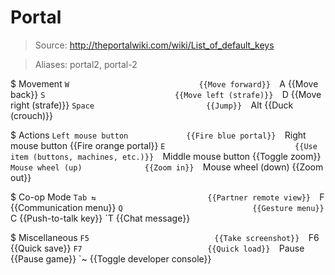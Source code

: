 # Portal

> Source: http://theportalwiki.com/wiki/List_of_default_keys

> Aliases: portal2, portal-2

$ Movement
    `W                             {{Move forward}} 
    `A                             {{Move back}} 
    `S                             {{Move left (strafe)}} 
    `D                             {{Move right (strafe)}} 
    `Space                         {{Jump}} 
    `Alt                           {{Duck (crouch)}} 

$ Actions
    `Left mouse button             {{Fire blue portal}} 
    `Right mouse button            {{Fire orange portal}} 
    `E                             {{Use item (buttons, machines, etc.)}} 
    `Middle mouse button           {{Toggle zoom}} 
    `Mouse wheel (up)              {{Zoom in}} 
    `Mouse wheel (down)            {{Zoom out}} 

$ Co-op Mode
    `Tab ⇆                         {{Partner remote view}} 
    `F                             {{Communication menu}} 
    `Q                             {{Gesture menu}} 
    `C                             {{Push-to-talk key}} 
    `T                             {{Chat message}} 

$ Miscellaneous
    `F5                            {{Take screenshot}} 
    `F6                            {{Quick save}} 
    `F7                            {{Quick load}} 
    `Pause                         {{Pause game}} 
    `~                             {{Toggle developer console}} 


